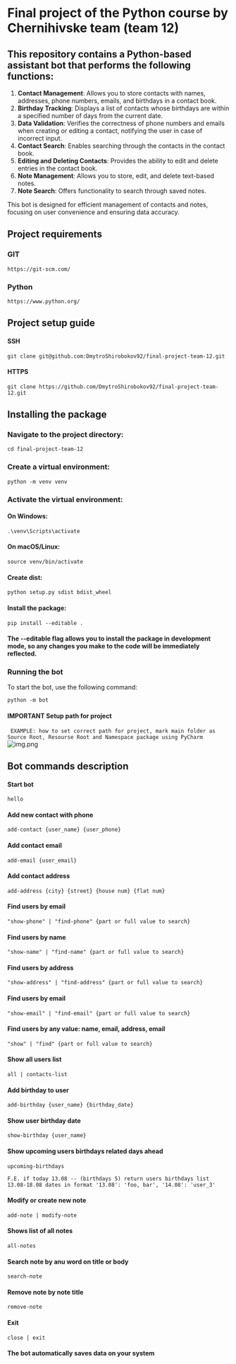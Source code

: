 # Final project of the Python course by Chernihivske team (team 12)

## This repository contains a **Python-based assistant** bot that performs the following functions:

1. **Contact Management**: Allows you to store contacts with names, addresses, phone numbers, emails, and birthdays in a contact book.
2. **Birthday Tracking**: Displays a list of contacts whose birthdays are within a specified number of days from the current date.
3. **Data Validation**: Verifies the correctness of phone numbers and emails when creating or editing a contact, notifying the user in case of incorrect input.
4. **Contact Search**: Enables searching through the contacts in the contact book.
5. **Editing and Deleting Contacts**: Provides the ability to edit and delete entries in the contact book.
6. **Note Management**: Allows you to store, edit, and delete text-based notes.
7. **Note Search**: Offers functionality to search through saved notes. 

This bot is designed for efficient management of contacts and notes, focusing on user convenience and ensuring data accuracy.

## Project requirements

### GIT
```https://git-scm.com/```

### Python
```https://www.python.org/```

## Project setup guide

#### SSH
``git clone git@github.com:DmytroShirobokov92/final-project-team-12.git``

#### HTTPS
``git clone https://github.com/DmytroShirobokov92/final-project-team-12.git``

## Installing the package
### Navigate to the project directory:

```cd final-project-team-12```

### Create a virtual environment:

```python -m venv venv```

### Activate the virtual environment:

#### On Windows:
```.\venv\Scripts\activate```
#### On macOS/Linux:
```source venv/bin/activate```
#### Create dist:

```python setup.py sdist bdist_wheel```

#### Install the package:

```pip install --editable .```

#### The --editable flag allows you to install the package in development mode, so any changes you make to the code will be immediately reflected.

### Running the bot
To start the bot, use the following command:

```python -m bot```

#### IMPORTANT Setup path for project
`` EXAMPLE: how to set correct path for project, mark main folder as Source Root, Resourse Root and Namespace package using PyCharm``
![img.png](img.png)

## Bot commands description

#### Start bot
```hello```

#### Add new contact with phone
```add-contact {user_name} {user_phone}```

#### Add contact email 
```add-email {user_email}```

#### Add contact address 
```add-address {city} {street} {house num} {flat num}```

#### Find users by email
```"show-phone" | "find-phone" {part or full value to search}```

#### Find users by name
```"show-name" | "find-name" {part or full value to search}```

#### Find users by address
```"show-address" | "find-address" {part or full value to search}```

#### Find users by email
```"show-email" | "find-email" {part or full value to search}```

#### Find users by any value: name, email, address, email
```"show" | "find" {part or full value to search}```

#### Show all users list
```all | contacts-list```

#### Add birthday to user
```add-birthday {user_name} {birthday_date}```

#### Show user birthday date
```show-birthday {user_name}```

#### Show upcoming users birthdays related days ahead 
```upcoming-birthdays```

``F.E. if today 13.08 -- (birthdays 5) return users birthdays list 13.08-18.08 dates in format '13.08': 'foo, bar', '14.08': 'user_3'``

#### Modify or create new note
```add-note | modify-note```

#### Shows list of all notes
```all-notes```

#### Search note by anu word on title or body
```search-note```

#### Remove note by note title
```remove-note```

#### Exit
```close | exit```

#### The bot automatically saves data on your system